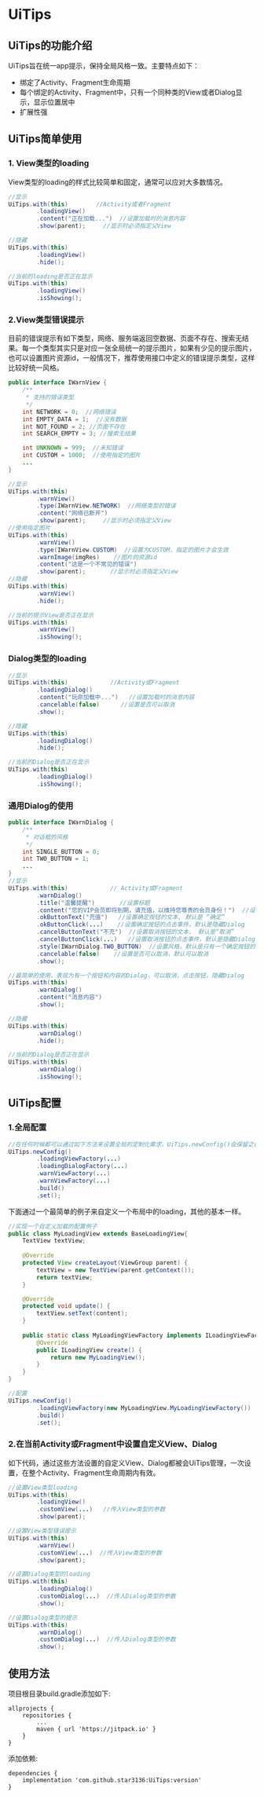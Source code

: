 # UiTips

## UiTips的功能介绍
UiTips旨在统一app提示，保持全局风格一致。主要特点如下：
- 绑定了Activity、Fragment生命周期
- 每个绑定的Activity、Fragment中，只有一个同种类的View或者Dialog显示，显示位置居中
- 扩展性强


## UiTips简单使用
### 1. View类型的loading
View类型的loading的样式比较简单和固定，通常可以应对大多数情况。
```java
//显示
UiTips.with(this)        //Activity或者Fragment
        .loadingView()
        .content("正在加载...")  //设置加载时的消息内容
        .show(parent);     //显示时必须指定父View

//隐藏
UiTips.with(this)
        .loadingView()
        .hide();

//当前的loading是否正在显示
UiTips.with(this)
        .loadingView()
        .isShowing();
```



### 2.View类型错误提示
目前的错误提示有如下类型，网络、服务端返回空数据、页面不存在、搜索无结果。每一个类型其实只是对应一张全局统一的提示图片，如果有少见的提示图片，也可以设置图片资源id，一般情况下，推荐使用接口中定义的错误提示类型，这样比较好统一风格。
```java
public interface IWarnView {
    /**
     * 支持的错误类型
     */
    int NETWORK = 0;  //网络错误
    int EMPTY_DATA = 1;  //没有数据
    int NOT_FOUND = 2; //页面不存在
    int SEARCH_EMPTY = 3; //搜索无结果

    int UNKNOWN = 999;  //未知错误
    int CUSTOM = 1000;  //使用指定的图片
    ...
}

//显示
UiTips.with(this)
        .warnView()
        .type(IWarnView.NETWORK)  //网络类型的错误
        .content("网络已断开")
        .show(parent);     //显示时必须指定父View
//使用指定图片
UiTips.with(this)
        .warnView()
        .type(IWarnView.CUSTOM)  //设置为CUSTOM，指定的图片才会生效
        .warnImage(imgRes)    //图片的资源id
        .content("这是一个不常见的错误")
        .show(parent);       //显示时必须指定父View
//隐藏
UiTips.with(this)
        .warnView()
        .hide();

//当前的提示View是否正在显示
UiTips.with(this)
        .warnView()
        .isShowing();
```

### Dialog类型的loading
```java
//显示
UiTips.with(this)            //Activity或Fragment
        .loadingDialog()
        .content("玩命加载中...")   //设置加载时的消息内容
        .cancelable(false)      //设置是否可以取消
        .show();

//隐藏
UiTips.with(this)
        .loadingDialog()
        .hide();

//当前的Dialog是否正在显示
UiTips.with(this)
        .loadingDialog()
        .isShowing();
```

### 通用Dialog的使用
```java
public interface IWarnDialog {
    /**
     * 对话框的风格
     */
    int SINGLE_BUTTON = 0;
    int TWO_BUTTON = 1;
    ...
}
//显示
UiTips.with(this)            // Activity或Fragment
        .warnDialog()
        .title("温馨提醒")       //设置标题
        .content("您的VIP会员即将到期，请充值，以维持您尊贵的会员身份！")  //设置内容
        .okButtonText("充值")   //设置确定按钮的文本, 默认是 “确定”
        .okButtonClick(...)    //设置确定按钮的点击事件，默认是隐藏Dialog
        .cancelButtonText("不充")  //设置取消按钮的文本， 默认是“取消”
        .cancelButtonClick(...)   //设置取消按钮的点击事件，默认是隐藏Dialog
        .style(IWarnDialog.TWO_BUTTON)  //设置风格，默认是只有一个确定按钮的，如果需要显示两个按钮，需要设置为TWO_BUTTON
        .cancelable(false)    //设置是否可以取消，默认可以取消
        .show();

//最简单的使用，表现为有一个按钮和内容的Dialog，可以取消，点击按钮，隐藏Dialog
UiTips.with(this)
        .warnDialog()
        .content("消息内容")
        .show();

//隐藏
UiTips.with(this)
        .warnDialog()
        .hide();

//当前的Dialog是否正在显示
UiTips.with(this)
        .warnDialog()
        .isShowing();
```

## UiTips配置
### 1.全局配置
```java
//在任何时候都可以通过如下方法来设置全局的定制化需求，UiTips.newConfig()会保留之前的配置
UiTips.newConfig()
        .loadingViewFactory(...)  
        .loadingDialogFactory(...)
        .warnViewFactory(...)
        .warnViewFactory(...)
        .build()
        .set();
```

下面通过一个最简单的例子来自定义一个布局中的loading，其他的基本一样。
```java
//实现一个自定义加载的配置例子
public class MyLoadingView extends BaseLoadingView{
    TextView textView;
    
    @Override
    protected View createLayout(ViewGroup parent) {
        textView = new TextView(parent.getContext());
        return textView;
    }

    @Override
    protected void update() {
        textView.setText(content);
    }
    
    public static class MyLoadingViewFactory implements ILoadingViewFactory{
        @Override
        public ILoadingView create() {
            return new MyLoadingView();
        }
    }
}

//配置
UiTips.newConfig()
        .loadingViewFactory(new MyLoadingView.MyLoadingViewFactory())
        .build()
        .set();
```

### 2.在当前Activity或Fragment中设置自定义View、Dialog
如下代码，通过这些方法设置的自定义View、Dialog都被会UiTips管理，一次设置，在整个Activity、Fragment生命周期内有效。
```java
//设置View类型loading
UiTips.with(this)
        .loadingView()
        .customView(...)   //传入View类型的参数
        .show(parent);

//设置View类型错误提示
UiTips.with(this)
        .warnView()
        .customView(...)  //传入View类型的参数
        .show(parent);

//设置Dialog类型的loading
UiTips.with(this)
        .loadingDialog()
        .customDialog(...)  //传入Dialog类型的参数
        .show();

//设置Dialog类型的提示
UiTips.with(this)
        .warnDialog()
        .customDialog(...)  //传入Dialog类型的参数
        .show();
```

## 使用方法
项目根目录build.gradle添加如下:
```
allprojects {
    repositories {
        ...
        maven { url 'https://jitpack.io' }
    }
}
```

添加依赖:
```
dependencies {
    implementation 'com.github.star3136:UiTips:version'
}
```



